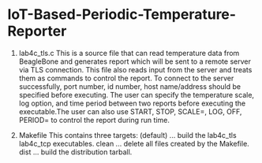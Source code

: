 # IoT-Based-Periodic-Temperature-Reporter

1) lab4c_tls.c
   This is a source file that can read temperature data from BeagleBone and generates report which will be sent to a remote 
   server via TLS connection. This file also reads input from the server and treats them as commands to control the report. To 
   connect to the server successfully, port number, id number, host name/address should be specified before executing.
   The user can specify the temperature scale, log option, and time period between two reports before executing the 
   executable.The user can also use START, STOP, SCALE=, LOG, OFF, PERIOD= to control the report during run time.

2) Makefile
   This contains three targets:
      (default) ... build the lab4c_tls lab4c_tcp executables.
      clean ... delete all files created by the Makefile.
      dist ... build the distribution tarball.

